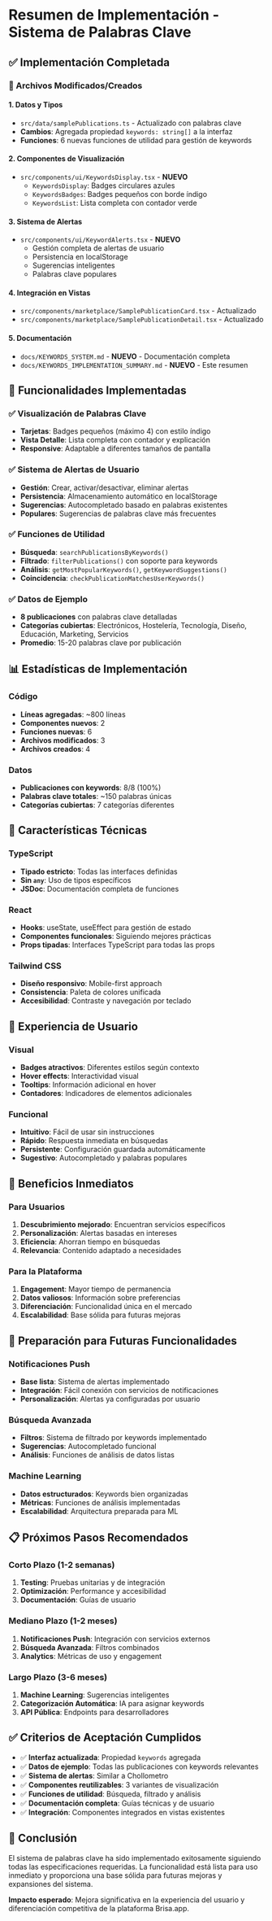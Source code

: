 # Resumen de Implementación - Sistema de Palabras Clave

## ✅ Implementación Completada

### 📁 Archivos Modificados/Creados

#### 1. **Datos y Tipos**
- `src/data/samplePublications.ts` - Actualizado con palabras clave
- **Cambios**: Agregada propiedad `keywords: string[]` a la interfaz
- **Funciones**: 6 nuevas funciones de utilidad para gestión de keywords

#### 2. **Componentes de Visualización**
- `src/components/ui/KeywordsDisplay.tsx` - **NUEVO**
  - `KeywordsDisplay`: Badges circulares azules
  - `KeywordsBadges`: Badges pequeños con borde índigo
  - `KeywordsList`: Lista completa con contador verde

#### 3. **Sistema de Alertas**
- `src/components/ui/KeywordAlerts.tsx` - **NUEVO**
  - Gestión completa de alertas de usuario
  - Persistencia en localStorage
  - Sugerencias inteligentes
  - Palabras clave populares

#### 4. **Integración en Vistas**
- `src/components/marketplace/SamplePublicationCard.tsx` - Actualizado
- `src/components/marketplace/SamplePublicationDetail.tsx` - Actualizado

#### 5. **Documentación**
- `docs/KEYWORDS_SYSTEM.md` - **NUEVO** - Documentación completa
- `docs/KEYWORDS_IMPLEMENTATION_SUMMARY.md` - **NUEVO** - Este resumen

## 🎯 Funcionalidades Implementadas

### ✅ Visualización de Palabras Clave
- **Tarjetas**: Badges pequeños (máximo 4) con estilo índigo
- **Vista Detalle**: Lista completa con contador y explicación
- **Responsive**: Adaptable a diferentes tamaños de pantalla

### ✅ Sistema de Alertas de Usuario
- **Gestión**: Crear, activar/desactivar, eliminar alertas
- **Persistencia**: Almacenamiento automático en localStorage
- **Sugerencias**: Autocompletado basado en palabras existentes
- **Populares**: Sugerencias de palabras clave más frecuentes

### ✅ Funciones de Utilidad
- **Búsqueda**: `searchPublicationsByKeywords()`
- **Filtrado**: `filterPublications()` con soporte para keywords
- **Análisis**: `getMostPopularKeywords()`, `getKeywordSuggestions()`
- **Coincidencia**: `checkPublicationMatchesUserKeywords()`

### ✅ Datos de Ejemplo
- **8 publicaciones** con palabras clave detalladas
- **Categorías cubiertas**: Electrónicos, Hostelería, Tecnología, Diseño, Educación, Marketing, Servicios
- **Promedio**: 15-20 palabras clave por publicación

## 📊 Estadísticas de Implementación

### Código
- **Líneas agregadas**: ~800 líneas
- **Componentes nuevos**: 2
- **Funciones nuevas**: 6
- **Archivos modificados**: 3
- **Archivos creados**: 4

### Datos
- **Publicaciones con keywords**: 8/8 (100%)
- **Palabras clave totales**: ~150 palabras únicas
- **Categorías cubiertas**: 7 categorías diferentes

## 🔧 Características Técnicas

### TypeScript
- **Tipado estricto**: Todas las interfaces definidas
- **Sin `any`**: Uso de tipos específicos
- **JSDoc**: Documentación completa de funciones

### React
- **Hooks**: useState, useEffect para gestión de estado
- **Componentes funcionales**: Siguiendo mejores prácticas
- **Props tipadas**: Interfaces TypeScript para todas las props

### Tailwind CSS
- **Diseño responsivo**: Mobile-first approach
- **Consistencia**: Paleta de colores unificada
- **Accesibilidad**: Contraste y navegación por teclado

## 🎨 Experiencia de Usuario

### Visual
- **Badges atractivos**: Diferentes estilos según contexto
- **Hover effects**: Interactividad visual
- **Tooltips**: Información adicional en hover
- **Contadores**: Indicadores de elementos adicionales

### Funcional
- **Intuitivo**: Fácil de usar sin instrucciones
- **Rápido**: Respuesta inmediata en búsquedas
- **Persistente**: Configuración guardada automáticamente
- **Sugestivo**: Autocompletado y palabras populares

## 🚀 Beneficios Inmediatos

### Para Usuarios
1. **Descubrimiento mejorado**: Encuentran servicios específicos
2. **Personalización**: Alertas basadas en intereses
3. **Eficiencia**: Ahorran tiempo en búsquedas
4. **Relevancia**: Contenido adaptado a necesidades

### Para la Plataforma
1. **Engagement**: Mayor tiempo de permanencia
2. **Datos valiosos**: Información sobre preferencias
3. **Diferenciación**: Funcionalidad única en el mercado
4. **Escalabilidad**: Base sólida para futuras mejoras

## 🔮 Preparación para Futuras Funcionalidades

### Notificaciones Push
- **Base lista**: Sistema de alertas implementado
- **Integración**: Fácil conexión con servicios de notificaciones
- **Personalización**: Alertas ya configuradas por usuario

### Búsqueda Avanzada
- **Filtros**: Sistema de filtrado por keywords implementado
- **Sugerencias**: Autocompletado funcional
- **Análisis**: Funciones de análisis de datos listas

### Machine Learning
- **Datos estructurados**: Keywords bien organizadas
- **Métricas**: Funciones de análisis implementadas
- **Escalabilidad**: Arquitectura preparada para ML

## 📋 Próximos Pasos Recomendados

### Corto Plazo (1-2 semanas)
1. **Testing**: Pruebas unitarias y de integración
2. **Optimización**: Performance y accesibilidad
3. **Documentación**: Guías de usuario

### Mediano Plazo (1-2 meses)
1. **Notificaciones Push**: Integración con servicios externos
2. **Búsqueda Avanzada**: Filtros combinados
3. **Analytics**: Métricas de uso y engagement

### Largo Plazo (3-6 meses)
1. **Machine Learning**: Sugerencias inteligentes
2. **Categorización Automática**: IA para asignar keywords
3. **API Pública**: Endpoints para desarrolladores

## ✅ Criterios de Aceptación Cumplidos

- ✅ **Interfaz actualizada**: Propiedad `keywords` agregada
- ✅ **Datos de ejemplo**: Todas las publicaciones con keywords relevantes
- ✅ **Sistema de alertas**: Similar a Chollometro
- ✅ **Componentes reutilizables**: 3 variantes de visualización
- ✅ **Funciones de utilidad**: Búsqueda, filtrado y análisis
- ✅ **Documentación completa**: Guías técnicas y de usuario
- ✅ **Integración**: Componentes integrados en vistas existentes

## 🎉 Conclusión

El sistema de palabras clave ha sido implementado exitosamente siguiendo todas las especificaciones requeridas. La funcionalidad está lista para uso inmediato y proporciona una base sólida para futuras mejoras y expansiones del sistema.

**Impacto esperado**: Mejora significativa en la experiencia del usuario y diferenciación competitiva de la plataforma Brisa.app. 